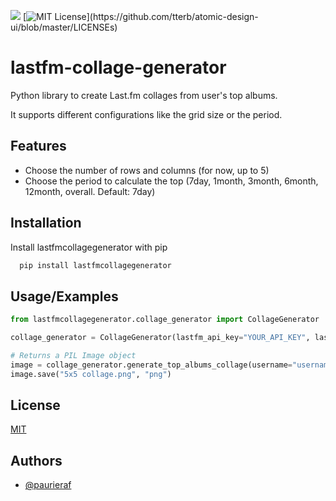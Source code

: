 ![](https://img.shields.io/pypi/dm/lastfm-collage-generator?)
[![MIT License](https://img.shields.io/apm/l/atomic-design-ui.svg?)](https://github.com/tterb/atomic-design-ui/blob/master/LICENSEs)

# lastfm-collage-generator

Python library to create Last.fm collages from user's top albums. 

It supports different configurations like the grid size or the period.


## Features

- Choose the number of rows and columns (for now, up to 5)
- Choose the period to calculate the top (7day, 1month, 3month, 6month, 12month, overall. Default: 7day)
  
## Installation

Install lastfmcollagegenerator with pip

```bash
  pip install lastfmcollagegenerator
```
    
## Usage/Examples

```python
from lastfmcollagegenerator.collage_generator import CollageGenerator

collage_generator = CollageGenerator(lastfm_api_key="YOUR_API_KEY", lastfm_api_secret="YOUR_API_SECRET")

# Returns a PIL Image object
image = collage_generator.generate_top_albums_collage(username="username", cols=5, rows=5, period="7day")
image.save("5x5 collage.png", "png")
```

  
## License

[MIT](https://choosealicense.com/licenses/mit/)

  
## Authors

- [@paurieraf](https://www.github.com/paurieraf)

